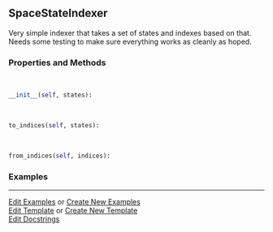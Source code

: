 ## <a id="Psience.BasisReps.StateIndexers.SpaceStateIndexer">SpaceStateIndexer</a>
Very simple indexer that takes a set of states and indexes based on that.
Needs some testing to make sure everything works as cleanly as hoped.

### Properties and Methods
<a id="Psience.BasisReps.StateIndexers.SpaceStateIndexer.__init__" class="docs-object-method">&nbsp;</a>
```python
__init__(self, states): 
```

<a id="Psience.BasisReps.StateIndexers.SpaceStateIndexer.to_indices" class="docs-object-method">&nbsp;</a>
```python
to_indices(self, states): 
```

<a id="Psience.BasisReps.StateIndexers.SpaceStateIndexer.from_indices" class="docs-object-method">&nbsp;</a>
```python
from_indices(self, indices): 
```

### Examples




___

[Edit Examples](https://github.com/McCoyGroup/Psience/edit/edit/ci/examples/ci/docs/Psience/BasisReps/StateIndexers/SpaceStateIndexer.md) or 
[Create New Examples](https://github.com/McCoyGroup/Psience/new/edit/?filename=ci/examples/ci/docs/Psience/BasisReps/StateIndexers/SpaceStateIndexer.md) <br/>
[Edit Template](https://github.com/McCoyGroup/Psience/edit/edit/ci/docs/ci/docs/Psience/BasisReps/StateIndexers/SpaceStateIndexer.md) or 
[Create New Template](https://github.com/McCoyGroup/Psience/new/edit/?filename=ci/docs/templates/ci/docs/Psience/BasisReps/StateIndexers/SpaceStateIndexer.md) <br/>
[Edit Docstrings](https://github.com/McCoyGroup/Psience/edit/edit/Psience/BasisReps/StateIndexers.py?message=Update%20Docs)